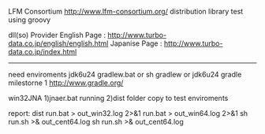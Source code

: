 
LFM Consortium http://www.lfm-consortium.org/
distribution library test using groovy

dll(so) Provider 
	English Page : http://www.turbo-data.co.jp/english/english.html
	Japanise Page : http://www.turbo-data.co.jp/index.html


----
need enviroments 
	jdk6u24
	gradlew.bat or sh gradlew
		or
	jdk6u24
	gradle milestorne 1 http://www.gradle.org/


win32JNA
	1)jnaer.bat running
	2)dist folder copy to test enviroments


report:
	dist
		run.bat > out_win32.log 2>&1
		run.bat > out_win64.log 2>&1
		sh run.sh >& out_cent64.log
		sh run.sh >& out_cent64.log
